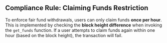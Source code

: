 
## Compliance Rule: Claiming Funds Restriction
To enforce fair fund withdrawals, users can only claim funds **once per hour**. This is implemented by checking the **block height difference** when invoking the `get_funds` function. If a user attempts to claim funds again within one hour (based on the block height), the transaction will fail.


